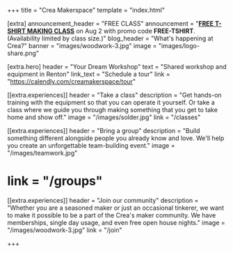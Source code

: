 +++
title = "Crea Makerspace"
template = "index.html"

[extra]
announcement_header = "FREE CLASS"
announcement = "<a href='https://bookwhen.com/creamakerspace/e/ev-s0bv-20230822170000'><b>FREE T-SHIRT MAKING CLASS</b></a> on Aug 2 with promo code <b>FREE-TSHIRT</b>. (Availability limited by class size.)"
blog_header = "What's happening at Crea?"
banner = "images/woodwork-3.jpg"
image = "images/logo-share.png"

[extra.hero]
header = "Your Dream Workshop"
text = "Shared workshop and equipment in Renton"
link_text = "Schedule a tour"
link = "https://calendly.com/creamakerspace/tour"

[[extra.experiences]]
header = "Take a class"
description = "Get hands-on training with the equipment so that you can operate it yourself. Or take a class where we guide you through making something that you get to take home and show off."
image = "/images/solder.jpg"
link = "/classes"

[[extra.experiences]]
header = "Bring a group"
description = "Build something different alongside people you already know and love. We'll help you create an unforgettable team-building event."
image = "/images/teamwork.jpg"
# link = "/groups"

[[extra.experiences]]
header = "Join our community"
description = "Whether you are a seasoned maker or just an occasional tinkerer, we want to make it possible to be a part of the Crea's maker community. We have memberships, single day usage, and even free open house nights."
image = "/images/woodwork-3.jpg"
link = "/join"

+++


